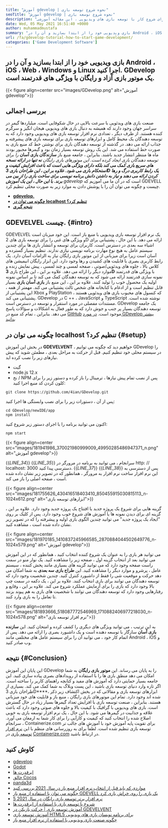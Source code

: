 ```yaml
---
title: "آموزش gdevelop | نحوه شروع توسعه بازی" 
seoTitle: "آموزش gdevelop | نحوه شروع توسعه بازی" 
description: "برای شروع کار با توسعه بازی های ویدیویی ، این مقاله آموزشی GDevelop را دنبال کنید. GDevelop خود میزبان است و نیازی به مهارت برنامه نویسی برای شروع با آن ندارد." 
date: Wed, 05 May 2021 16:51:40 +0000
author: muhammadmustafa
summary: "بازی ویدیویی خود را از ابتدا بسازید و آن را در Android ، iOS ، Web ، Windows و Linux اجرا کنید. GDevelop یک موتور بازی آزاد و رایگان با ویژگی های قدرتمند است." 
url: /fa/gdevelop-tutorial-how-to-start-game-development/
categories: ['Game Development Software']
---
```


## بازی ویدیویی خود را از ابتدا بسازید و آن را در Android ، iOS ، Web ، Windows و Linux اجرا کنید. GDevelop یک موتور بازی آزاد و رایگان با ویژگی های قدرتمند است.

{{< figure align=center src="images/GDevelop.png" alt="آموزش gdevelop">}}


## بررسی اجمالی
صنعت بازی های ویدئویی با سرعت بالایی در حال شکوفایی است. میلیاردها گیمر در سراسر جهان وجود دارند که همیشه به دنبال بازی های ویدیویی هیجان انگیز و سرگرم کننده هستند. از طرف دیگر ، تعدادی نرم افزار توسعه بازی های ویدیویی وجود دارد که به توسعه دهندگان یک محیط کامل و ابزارهای توسعه بازی برای توسعه بازی های پیشرفته و جذاب ارائه می دهد. در گذشته از توسعه دهندگان بازی برای نوشتن خط کد منبع بازی به صورت خط استفاده می شد. این یک روش توسعه بسیار زمان بود و گیمرها مجبور بودند ماه ها منتظر انتشار جدید باشند. بنابراین ، جامعه منبع باز  **سازندگان بازی آسان** **را برای توسعه دهندگان بازی ایجاد کرده است.
این موتورهای بازی رایگان*  ***نه تنها در ارائه نسخه های سریع بازی کمک می کند بلکه دارای ویژگی هایی است که باعث افزایش کیفیت و استحکام بازی می شود. علاوه بر این ، این طراحان بازی 3D**  **یک رابط کاربری درگ و رها کردن ارائه می دهند و نیاز به داشتن دانش برنامه نویسی برای ساخت بازی را از بین می برند. با این حال ، این یک آموزش** gdevelop** است که در آن ما می آموزیم که GDEVELL چیست و چگونه می توان آن را با پوشش دادن به موارد زیر به صورت محلی تنظیم کرد.
*  **[gdevelop.][1]**  
*  **[چگونه می توان در localhost تنظیم کرد؟][2]**  
*  **[نتیجه گیری][3]**  

##  **GDEVELVEL چیست.**  {#intro}

GDEVELVEL یک نرم افزار توسعه بازی ویدیویی با منبع باز است. این خود میزبان است و ویژگی های غنی را برای توسعه بازی های 2D ارائه می دهد. با این حال ، پشتیبانی برای اشیاء سه بعدی در دسترس است. کاربران برای توسعه و انتشار بازی ها برای چندین سیستم عامل به هیچ نوع مهارت برنامه نویسی نیازی ندارند. تنظیم بسیار گسترده و آسان است زیرا برای میزبانی از این موتور بازی رایگان نیاز به الزامات آسان دارد. یک رابط کاربری بصری با قابلیت های کشیدن و رها وجود دارد. این ابزار رایگان انیمیشن های کلاس بالا ، جلوه های ویدئویی/صوتی ، صفحه لمسی و چند لمسی ، پیش نمایش زنده و موارد دیگر را ارائه می دهد. علاوه بر این ، این طراح بازی  **3D**  با ویژگی های قدرتمند نمونه سازی قدرتمند ارائه می شود که به توسعه دهندگان کمک می کند تا بر اساس نمونه اولیه یک محصول خوب را تولید کنند.
علاوه بر این ، این منبع باز  **بازی آسان بازی**  بسیار قابل تنظیم است و از ادغام با کتابخانه های شخص ثالث پشتیبانی می کند. مهمتر از همه ، این پشتیبانی از Xbox و PlayStation که کنسول های محبوب بازی های ویدئویی هستند ، پشتیبانی می کند. GDevelop در C ++ ، JavaScript و TypeScript نوشته شده است. مستندات مفصلی در مورد استقرار و توسعه در دسترس است. GDevelop یک جامعه توسعه دهندگان بسیار پر جنب و جوش دارد که به طور فعال به اشکالات و سؤالات پاسخ می دهد. بنابراین ، تمام کد منبع در [GitHub][4] موجود است.
[در مورد GDevelop بیشتر بدانید][5]

##  **چگونه می توان در localhost تنظیم کرد؟**  {#setup}

در بخش این آموزش  **GDEVELVENT**  ، خواهیم دید که چگونه می توانیم GDevelop را در سیستم محلی خود تنظیم کنیم. قبل از حرکت به مراحل بعدی ، مطمئن شوید که پیش نیازهای زیر را نصب کرده اید.
  * گیت
  * node.js 12.x
  * نخ / NPM
پس از نصب تمام پیش نیازها ، ترمینال را باز کرده و دستور زیر را برای کلون کردن کد منبع اجرا کنید:
```
git clone https://github.com/4ian/GDevelop.git
```
پس از آن ، دستورات زیر را برای نصب وابستگی ها اجرا کنید:
```
cd GDevelop/newIDE/app
npm install
```
اکنون می توانید برنامه را با اجرای دستور زیر شروع کنید:
```
npm start
```

{{< figure align=center src="images/181941986_370021980999009_49950285486947371_n.png" alt="آموزش gdevelop">}}

{{_LINE_34_}}
{{_LINE_35_}}
    سرانجام ، می توانید به برنامه در مرورگر در http: // localhost: 3000 دسترسی پیدا کنید.
{{_LINE_37_}}
{{_LINE_38_}}
پس از دسترسی به این نرم افزار ساخت نرم افزار به مرورگر ، همانطور که در تصویر زیر نشان داده شده است ، صفحه اصلی را باز می کند.

{{< figure align=center src="images/181755626_430416518403410_850455915030815113_n-1024x612.png" alt="ابزارهای توسعه بازی">}}

گزینه هایی برای شروع یک پروژه جدید یا افتتاح یک پروژه جدید وجود دارد. علاوه بر این ، گزینه ای برای دیدن نمونه ها یا آموزش های شروع خوب وجود دارد.
پس از کلیک بر روی "ایجاد یک پروژه جدید" می توانید چندین الگوی بازی اولیه و پیشرفته را که در تصویر زیر نشان داده شده است ، مشاهده کنید.

{{< figure align=center src="images/181970185_1410837245966585_2870884044502649776_n-1024x579.png" alt="آموزش gdevelop">}}

می توانید هر بازی را به عنوان یک شروع کننده انتخاب کنید ، همانطور که در این آموزش می توانید بعد از انتخاب گزینه اول ، صفحه زیر را مشاهده کنید. یک نوار منو در سمت راست صفحه وجود دارد که می توانید گزینه های بسیاری مانند پخش کننده ، سیستم عامل ، پرشرو و موارد دیگر را مشاهده کنید. این  **طراح بازی سه بعدی**  به شما امکان می دهد حرکت و موقعیت شی را فقط از داشبورد کنترل کنید. چندین شخصیت وجود دارد که توسعه دهندگان می توانند برای بازی انتخاب کنند. علاوه بر این ، یک دکمه در سمت چپ بالا وجود دارد که بازی را برای آزمایش عملکرد شروع می کند. علاوه بر این ، وقایع و رفتارهایی وجود دارد که توسعه دهندگان می توانند با شخصیت های بازی به هم پیوند بزنند تا تعامل را به بازی وارد کنند.

{{< figure align=center src="images/181893666_518087772546969_1710882406977218030_n-1024x578.png" alt="نرم افزار توسعه بازی">}}

به این ترتیب ، می توانید ویژگی های دیگری را کشف کرده و امتحان کنید. این  **سازنده بازی آسان**  سازگار با توسعه دهنده است و یک داشبورد بصری را ارائه می دهد. پس از اتمام کار خود ، می توانید آن را برای سیستم عامل های مختلفی مانند Android ، iOS و وب صادر کنید.

##  **نتیجه**  {#Conclusion}

این پایان این آموزش GDevelop را به پایان می رساند. این  **موتور بازی رایگان**  به شما امکان می دهد منطق بازی ها را با استفاده از رویدادهای بصری پیاده سازی کنید. این جامعه بسیار حمایتی دارد که آموزش های مفید و کتابچه راهنمای کاربر را ساخته است. اگر تازه وارد دنیای توسعه بازی باشید ، این پست وبلاگ به شما کمک می کند. بسیاری از طراحان بازی 3D****، ابزارهای توسعه بازی و مقالاتی که در بخش اکتشاف زیر ذکر شده اند وجود دارد. تمام این موتورهای بازی رایگان ، منبع باز و قابلیت های خود میزبانی هستند. بنابراین ، صنعت توسعه بازی با افزایش تعداد گیمرها بسیار زیاد در حال گسترش است. بازی های ویدیویی با گرافیک با کیفیت بالا و جلوه های صوتی وجود دارد که باعث علاقه و جذابیت در گیمرها می شود. با این حال ، یک نرم افزار توسعه بازی به خوبی اصلاح شده را انتخاب کنید که کیفیت و کارآیی را برای کار شما به ارمغان می آورد.
سرانجام ، Containerize.com برای تقویت پایه آموزش خود با آموزش های جالب تر توسعه بازی تنظیم شده است. لطفاً برای به روزرسانی های منظم با این [نرم افزار توسعه بازی][6] در [Containerize.com][7] در ارتباط باشید.

## کاوش کنید
  * [gdevelop][8]
  * [Godot][9]
  * [ابرقدرت ها][10]
  * [خالق Cocos][11]
  * [panda3d][12]
  * [مواردی که باید قبل از انتخاب نرم افزار منبع باز در سال 2021 بررسی کنید][13]
  * [چگونه می توان با استفاده از منبع باز GDEVELL یک بازی را روی خراش بازی کرد][14]
  * [5 نرم افزار برتر توسعه بازی رایگان در سال 2021][15]
  * [شروع با توسعه بازی با استفاده از ابرقدرت ها][16]
  * [آموزش توسعه بازی | حرکت بازیکن در GDEVELVENT][17]
  * [آموزش توسعه بازی HTML5 برای برنامه نویسان بازی های ویدیویی][18]
  * [چگونه صنعت بازی ویدیویی با استفاده از نرم افزار منبع باز][19]



[1]: #intro
[2]: #setup
[3]: #Conclusion
[4]: https://github.com/4ian/GDevelop
[5]: https://gdevelop-app.com/
[6]: https://products.containerize.com/game-development-software
[7]: https://www.containerize.com/
[8]: https://products.containerize.com/game-development-software/gdevelop/
[9]: https://products.containerize.com/game-development-software/godot/
[10]: https://products.containerize.com/game-development-software/superpowers/
[11]: https://products.containerize.com/game-development-software/cocos-creator/
[12]: https://products.containerize.com/game-development-software/panda3d/
[13]: https://blog.containerize.com/cmdb-software/things-to-review-before-opting-open-source-software-in-2021/
[14]: https://blog.containerize.com/game-development-software/how-to-make-a-game-on-scratch-using-open-source-gdevelop/
[15]: https://blog.containerize.com/game-development-software/top-5-free-game-development-software-in-the-year-2021/
[16]: https://blog.containerize.com/game-development-software/superpowers-animation-getting-started-with-game-development/
[17]: https://blog.containerize.com/game-development-software/game-development-tutorial-player-movement-in-gdevelop/
[18]: https://blog.containerize.com/2021/05/19/html5-game-development-tutorial-for-video-game-programmers/
[19]: https://blog.containerize.com/2021/05/07/how-video-gaming-industry-leveraging-open-source-software/
